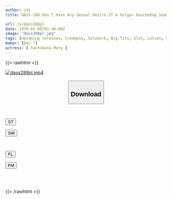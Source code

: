 ```yaml
---
author: j91
title: DASS-288 Don't Have Any Sexual Desire.If A Vulgar Douchebag Seduces Me With My Erotic Sweat And Saliva, I Won't Want To Do It! Lots Of Body Fluids - Slimy! Explosive Nuki Demon Dopyu Trance Sex Mary Tachibana

url: /v/dass288pl
date: 1970-01-05T01:40:00Z
image: "dass288pl.jpg"
tags: [Upcoming releases, Creampie, Solowork, Big Tits, Slut, Lotion, Submissive Men	]
maker: [Das !]
actress: [ Tachibana Mary ]
---
```



{{< rawhtml >}}

<div class="video" data-videoid="pending_link.html">
    <a href="javascript:;">
        <img src="/v/dass288pl/dass288pl.jpg" width="WIDTH" height="HEIGHT" alt="dass288pl.mp4" loading="lazy">
    </a>
</div>

<script type="text/javascript" src="https://j91.asia/asset/on-demand-pend.js"></script>

<br>
  <link rel="stylesheet" href="https://j91.asia/asset/bs5.css">
  
  <center>
  <button class="btn btn-primary" type="button" data-bs-toggle="collapse" data-bs-target=".multi-collapse" aria-expanded="false" aria-controls="multiCollapseExample1 multiCollapseExample2"><h2>Download</h2></button></center>
</p>
<div class="row">
  <div class="col">
    <div class="collapse multi-collapse" id="multiCollapseExample1">
      <div class="card card-body">
	      	      <br>
<div class="buttons">  
<p><a href="https://j91.asia/pending_link.html" target="_blank"><button class="btn-hover color-3"><i class="fa fa-download"></i> ST</button></a></p>
<p><a href="https://j91.asia/pending_link.html" target="_blank"><button class="btn-hover color-2"><i class="fa fa-download"></i> SW</button></a></p></div>
    </div>
  </div>
</div>
  <div class="col">
    <div class="collapse multi-collapse" id="multiCollapseExample2">
      <div class="card card-body">
	      <br>
<div class="buttons">
<p><a href="https://j91.asia/pending_link.html" target="_blank"><button class="btn-hover color-9"><i class="fa fa-download"></i> FL</button></a></p>
<p><a href="https://j91.asia/pending_link.html" target="_blank"><button class="btn-hover color-8"><i class="fa fa-download"></i> FM</button></a></p></div>
<br><br>
      </div>
    </div>
  </div>
</div>

{{< /rawhtml >}}